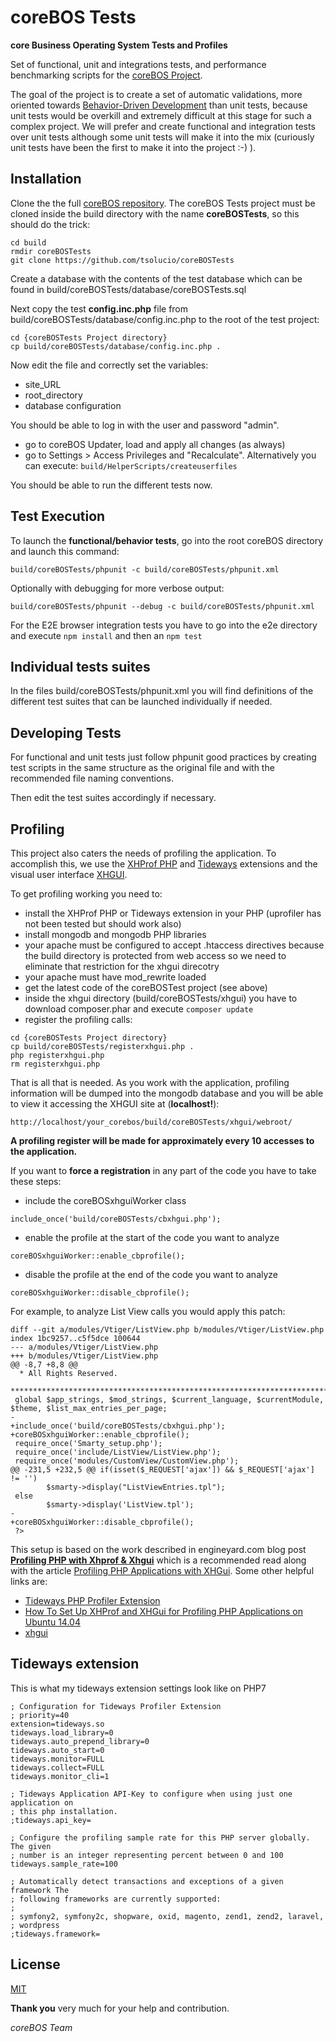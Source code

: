 coreBOS Tests
=======

**core Business Operating System Tests and Profiles**

Set of functional, unit and integrations tests, and performance benchmarking scripts for the [coreBOS Project](http://corebos.org/).

The goal of the project is to create a set of automatic validations, more oriented towards [Behavior-Driven Development](http://en.wikipedia.org/wiki/Behavior_driven_development) than unit tests, because unit tests would be overkill and extremely difficult at this stage for such a complex project. We will prefer and create functional and integration tests over unit tests although some unit tests will make it into the mix (curiously unit tests have been the first to make it into the project :-) ).

Installation
-------

Clone the the full [coreBOS repository](https://github.com/tsolucio/corebos). The coreBOS Tests project must be cloned inside the build directory with the name **coreBOSTests**, so this should do the trick:
```
cd build
rmdir coreBOSTests
git clone https://github.com/tsolucio/coreBOSTests
```

Create a database with the contents of the test database which can be found in build/coreBOSTests/database/coreBOSTests.sql

Next copy the test **config.inc.php** file from build/coreBOSTests/database/config.inc.php to the root of the test project:
```
cd {coreBOSTests Project directory}
cp build/coreBOSTests/database/config.inc.php .
```
Now edit the file and correctly set the variables:
* site_URL
* root_directory
* database configuration

You should be able to log in with the user and password "admin".

* go to coreBOS Updater, load and apply all changes (as always)
* go to Settings > Access Privileges and "Recalculate". Alternatively you can execute: `build/HelperScripts/createuserfiles`

You should be able to run the different tests now.

Test Execution
-------

To launch the **functional/behavior tests**, go into the root coreBOS directory and launch this command:

```build/coreBOSTests/phpunit -c build/coreBOSTests/phpunit.xml```

Optionally with debugging for more verbose output:

```build/coreBOSTests/phpunit --debug -c build/coreBOSTests/phpunit.xml```

For the E2E browser integration tests you have to go into the e2e directory and execute `npm install` and then an `npm test`

Individual tests suites
-------

In the files build/coreBOSTests/phpunit.xml you will find definitions of the different test suites that can be launched individually if needed.

Developing Tests
----------

For functional and unit tests just follow phpunit good practices by creating test scripts in the same structure as the original file and with the recommended file naming conventions.

Then edit the test suites accordingly if necessary.

Profiling
-------
This project also caters the needs of profiling the application. To accomplish this, we use the [XHProf PHP](http://pecl.php.net/package/xhprof) and [Tideways](https://tideways.io/) extensions and the visual user interface [XHGUI](https://github.com/perftools/xhgui.git).

To get profiling working you need to:
* install the XHProf PHP or Tideways extension in your PHP (uprofiler has not been tested but should work also)
* install mongodb and mongodb PHP libraries
* your apache must be configured to accept .htaccess directives because the build directory is protected from web access so we need to eliminate that restriction for the xhgui direcotry
* your apache must have mod_rewrite loaded
* get the latest code of the coreBOSTest project (see above)
* inside the xhgui directory (build/coreBOSTests/xhgui) you have to download composer.phar and execute `composer update`
* register the profiling calls:
```
cd {coreBOSTests Project directory}
cp build/coreBOSTests/registerxhgui.php .
php registerxhgui.php
rm registerxhgui.php
```

That is all that is needed. As you work with the application, profiling information will be dumped into the mongodb database and you will be able to view it accessing the XHGUI site at (**localhost!**):

```
http://localhost/your_corebos/build/coreBOSTests/xhgui/webroot/
```

**A profiling register will be made for approximately every 10 accesses to the application.**

If you want to **force a registration** in any part of the code you have to take these steps:

* include the coreBOSxhguiWorker class

```
include_once('build/coreBOSTests/cbxhgui.php');
 ```
 
* enable the profile at the start of the code you want to analyze

```
coreBOSxhguiWorker::enable_cbprofile();
```

* disable the profile at the end of the code you want to analyze

```
coreBOSxhguiWorker::disable_cbprofile();
```

For example, to analyze List View calls you would apply this patch:

```
diff --git a/modules/Vtiger/ListView.php b/modules/Vtiger/ListView.php
index 1bc9257..c5f5dce 100644
--- a/modules/Vtiger/ListView.php
+++ b/modules/Vtiger/ListView.php
@@ -8,7 +8,8 @@
  * All Rights Reserved.
  ************************************************************************************/
 global $app_strings, $mod_strings, $current_language, $currentModule, $theme, $list_max_entries_per_page;
-
+include_once('build/coreBOSTests/cbxhgui.php');
+coreBOSxhguiWorker::enable_cbprofile();
 require_once('Smarty_setup.php');
 require_once('include/ListView/ListView.php');
 require_once('modules/CustomView/CustomView.php');
@@ -231,5 +232,5 @@ if(isset($_REQUEST['ajax']) && $_REQUEST['ajax'] != '')
        $smarty->display("ListViewEntries.tpl");
 else
        $smarty->display('ListView.tpl');
-
+coreBOSxhguiWorker::disable_cbprofile();
 ?>
```

This setup is based on the work described in engineyard.com blog post [**Profiling PHP with Xhprof & Xhgui**](https://blog.engineyard.com/2014/profiling-with-xhprof-xhgui-part-1) which is a recommended read along with the article [Profiling PHP Applications with XHGui](https://inviqa.com/blog/profiling-xhgui). Some other helpful links are:

  * [Tideways PHP Profiler Extension](https://github.com/tideways/php-profiler-extension)
  * [How To Set Up XHProf and XHGui for Profiling PHP Applications on Ubuntu 14.04](https://www.digitalocean.com/community/tutorials/how-to-set-up-xhprof-and-xhgui-for-profiling-php-applications-on-ubuntu-14-04#step-4-—-set-up-mongodb-indexes-(optional))
  * [xhgui](https://github.com/perftools/xhgui)

Tideways extension
-------

This is what my tideways extension settings look like on PHP7

```
; Configuration for Tideways Profiler Extension
; priority=40
extension=tideways.so
tideways.load_library=0
tideways.auto_prepend_library=0
tideways.auto_start=0
tideways.monitor=FULL
tideways.collect=FULL
tideways.monitor_cli=1

; Tideways Application API-Key to configure when using just one application on
; this php installation.
;tideways.api_key=

; Configure the profiling sample rate for this PHP server globally.  The given
; number is an integer representing percent between 0 and 100
tideways.sample_rate=100

; Automatically detect transactions and exceptions of a given framework The
; following frameworks are currently supported:
;
; symfony2, symfony2c, shopware, oxid, magento, zend1, zend2, laravel,
; wordpress
;tideways.framework=
```


License
-------

[MIT](https://github.com/tsolucio/coreBOSTests/blob/master/LICENSE.md)

**Thank you** very much for your help and contribution.

*coreBOS Team*
